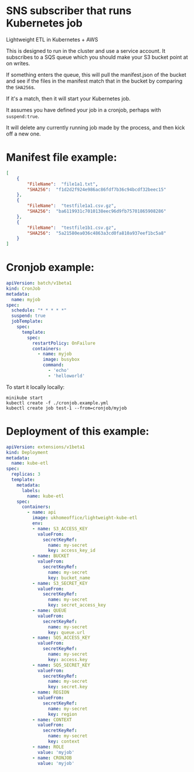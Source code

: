 # SNS subscriber that runs Kubernetes job

Lightweight ETL in Kubernetes + AWS

This is designed to run in the cluster and use a service account.
It subscribes to a SQS queue which you should make your S3 bucket point at on writes.

If something enters the queue, this will pull the manifest.json of the bucket and see if the files in the manifest match that in the bucket by comparing the `SHA256`s.

If it's a match, then it will start your Kubernetes job.

It assumes you have defined your job in a cronjob, perhaps with `suspend:true`.

It will delete any currently running job made by the process, and then kick off a new one.

# Manifest file example:
```json
[
    {
        "FileName":  "file1a1.txt",
        "SHA256":  "f1d2d2f924e986ac86fdf7b36c94bcdf32beec15"
    },
    {
        "FileName":  "testfile1a1.csv.gz",
        "SHA256":  "ba6119931c7010138eec96d9fb75701865908286"
    },
    {
        "FileName":  "testfile1b1.csv.gz",
        "SHA256":  "5a21580ea036c4863a3cd0fa810a937eef1bc5a8"
    }
]
```

# Cronjob example:
```yaml
apiVersion: batch/v1beta1
kind: CronJob
metadata:
  name: myjob
spec:
  schedule: "* * * * *"
  suspend: true
  jobTemplate:
    spec:
      template:
        spec:
          restartPolicy: OnFailure
          containers:
            - name: myjob
              image: busybox
              command:
                - 'echo'
                - 'helloworld'
```

To start it locally locally:

```
minikube start
kubectl create -f ./cronjob.example.yml
kubectl create job test-1 --from=cronjob/myjob
```

# Deployment of this example:
```yaml
apiVersion: extensions/v1beta1
kind: Deployment
metadata:
  name: kube-etl
spec:
  replicas: 3
  template:
    metadata:
      labels:
        name: kube-etl
    spec:
      containers:
        - name: api
          image: ukhomeoffice/lightweight-kube-etl
          env:
          - name: S3_ACCESS_KEY
            valueFrom:
              secretKeyRef:
                name: my-secret
                key: access_key_id
          - name: BUCKET
            valueFrom:
              secretKeyRef:
                name: my-secret
                key: bucket_name
          - name: S3_SECRET_KEY
            valueFrom:
              secretKeyRef:
                name: my-secret
                key: secret_access_key
          - name: QUEUE
            valueFrom:
              secretKeyRef:
                name: my-secret
                key: queue.url
          - name: SQS_ACCESS_KEY
            valueFrom:
              secretKeyRef:
                name: my-secret
                key: access.key
          - name: SQS_SECRET_KEY
            valueFrom:
              secretKeyRef:
                name: my-secret
                key: secret.key
          - name: REGION
            valueFrom:
              secretKeyRef:
                name: my-secret
                key: region
          - name: CONTEXT
            valueFrom:
              secretKeyRef:
                name: my-secret
                key: context
          - name: ROLE
            value: 'myjob'
          - name: CRONJOB
            value: 'myjob'

```
